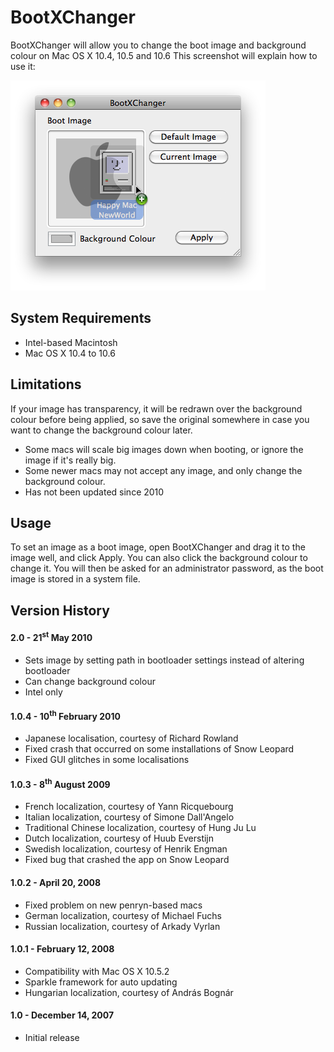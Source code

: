 # BootXChanger

BootXChanger will allow you to change the boot image and background colour on
Mac OS X 10.4, 10.5 and 10.6 This screenshot will explain how to use it:

![Screenshot](screenshot.png)

## System Requirements

* Intel-based Macintosh
* Mac OS X 10.4 to 10.6

## Limitations

If your image has transparency, it will be redrawn over the background colour
before being applied, so save the original somewhere in case you want to change
the background colour later.

* Some macs will scale big images down when booting, or ignore the image if it's really big.
* Some newer macs may not accept any image, and only change the background colour.
* Has not been updated since 2010

## Usage

To set an image as a boot image, open BootXChanger and drag it to the image
well, and click Apply. You can also click the background colour to change it.
You will then be asked for an administrator password, as the boot image is
stored in a system file.

## Version History

#### 2.0 - 21<sup>st</sup> May 2010

* Sets image by setting path in bootloader settings instead of altering bootloader
* Can change background colour
* Intel only

#### 1.0.4 - 10<sup>th</sup> February 2010

* Japanese localisation, courtesy of Richard Rowland
* Fixed crash that occurred on some installations of Snow Leopard
* Fixed GUI glitches in some localisations

#### 1.0.3 - 8<sup>th</sup> August 2009

* French localization, courtesy of Yann Ricquebourg
* Italian localization, courtesy of Simone Dall'Angelo
* Traditional Chinese localization, courtesy of Hung Ju Lu
* Dutch localization, courtesy of Huub Everstijn
* Swedish localization, courtesy of Henrik Engman
* Fixed bug that crashed the app on Snow Leopard

#### 1.0.2 - April 20, 2008

* Fixed problem on new penryn-based macs
* German localization, courtesy of Michael Fuchs
* Russian localization, courtesy of Arkady Vyrlan

#### 1.0.1 - February 12, 2008

* Compatibility with Mac OS X 10.5.2
* Sparkle framework for auto updating
* Hungarian localization, courtesy of András Bognár

#### 1.0 - December 14, 2007

* Initial release
